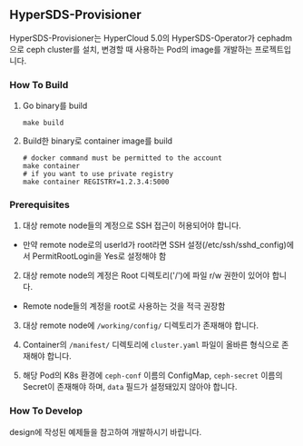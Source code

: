 ## HyperSDS-Provisioner
HyperSDS-Provisioner는 HyperCloud 5.0의 HyperSDS-Operator가 cephadm으로 ceph cluster를 설치, 변경할 때 사용하는 Pod의 image를 개발하는 프로젝트입니다.

### How To Build
1. Go binary를 build
	```shell
	make build
	```

2. Build한 binary로 container image를 build
	```shell
	# docker command must be permitted to the account
	make container
	# if you want to use private registry
	make container REGISTRY=1.2.3.4:5000
	```

### Prerequisites
1. 대상 remote node들의 계정으로 SSH 접근이 허용되어야 합니다.
- 만약 remote node로의 userId가 root라면 SSH 설정(/etc/ssh/sshd_config)에서 PermitRootLogin을 Yes로 설정해야 함

2. 대상 remote node의 계정은 Root 디렉토리('/')에 파일 r/w 권한이 있어야 합니다.
- Remote node들의 계정을 root로 사용하는 것을 적극 권장함

3. 대상 remote node에 `/working/config/` 디렉토리가 존재해야 합니다.

4. Container의 `/manifest/` 디렉토리에 `cluster.yaml` 파일이 올바른 형식으로 존재해야 합니다.

5. 해당 Pod의 K8s 환경에 `ceph-conf` 이름의 ConfigMap, `ceph-secret` 이름의 Secret이 존재해야 하며, `data` 필드가 설정돼있지 않아야 합니다.

### How To Develop
design에 작성된 예제들을 참고하여 개발하시기 바랍니다.
